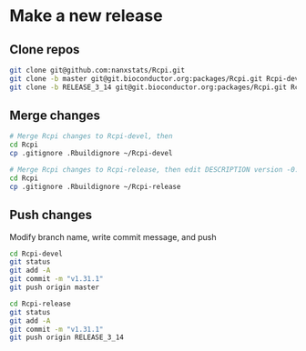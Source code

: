 # Make a new release

## Clone repos

```bash
git clone git@github.com:nanxstats/Rcpi.git
git clone -b master git@git.bioconductor.org:packages/Rcpi.git Rcpi-devel
git clone -b RELEASE_3_14 git@git.bioconductor.org:packages/Rcpi.git Rcpi-release
```

## Merge changes

```bash
# Merge Rcpi changes to Rcpi-devel, then
cd Rcpi
cp .gitignore .Rbuildignore ~/Rcpi-devel

# Merge Rcpi changes to Rcpi-release, then edit DESCRIPTION version -0.1
cd Rcpi
cp .gitignore .Rbuildignore ~/Rcpi-release
```

## Push changes

Modify branch name, write commit message, and push

```bash
cd Rcpi-devel
git status
git add -A
git commit -m "v1.31.1"
git push origin master
```

```bash
cd Rcpi-release
git status
git add -A
git commit -m "v1.31.1"
git push origin RELEASE_3_14
```
